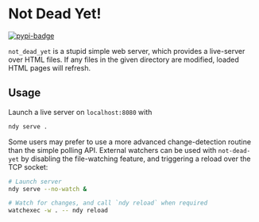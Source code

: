 # Not Dead Yet!
[![pypi-badge][]][pypi] 

[pypi-badge]: https://img.shields.io/pypi/v/not-dead-yet
[pypi]: https://pypi.org/project/not-dead-yet

`not_dead_yet` is a stupid simple web server, which provides a live-server over HTML files. 
If any files in the given directory are modified, loaded HTML pages will refresh.

## Usage
Launch a live server on `localhost:8080` with 
```bash
ndy serve .
```

Some users may prefer to use a more advanced change-detection routine than the simple polling API. External watchers can be used with `not-dead-yet` by disabling the file-watching feature, and triggering a reload over the TCP socket:
```bash
# Launch server
ndy serve --no-watch &

# Watch for changes, and call `ndy reload` when required
watchexec -w . -- ndy reload
```

